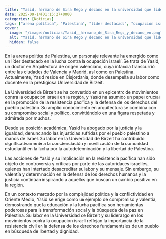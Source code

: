 ```yaml
---
title: "Yasid, hermano de Sira Rego y decano en la universidad que lidera la oposición a Israel en Palestina - la financia Sánchez"
date: 2025-09-14T01:15:27+0000
categories: [Noticias]
tags: ["arena política", "Palestina", "líder destacado", "ocupación israelí", "Universidad de Birzeit", "resistencia pacífica", "derechos del pueblo palestino."]
cover:
  image: "/images/noticias/Yasid__hermano_de_Sira_Rego_y_decano_en.png"
  alt: "Yasid, hermano de Sira Rego y decano en la universidad que lidera la oposición a Israel en Palestina - la financia Sánchez"
  hidden: false
---
```


En la arena política de Palestina, un personaje relevante ha emergido como un líder destacado en la lucha contra la ocupación israelí. Se trata de Yasid, un doctor en Arquitectura de origen valenciano, cuya infancia transcurrió entre las ciudades de Valencia y Madrid, así como en Palestina. Actualmente, Yasid reside en Cisjordania, donde desempeña su labor como docente en la prestigiosa Universidad de Birzeit.

La Universidad de Birzeit se ha convertido en un epicentro de movimientos contra la ocupación israelí en la región, y Yasid ha asumido un papel crucial en la promoción de la resistencia pacífica y la defensa de los derechos del pueblo palestino. Su amplio conocimiento en arquitectura se combina con su compromiso social y político, convirtiéndolo en una figura respetada y admirada por muchos.

Desde su posición académica, Yasid ha abogado por la justicia y la igualdad, denunciando las injusticias sufridas por el pueblo palestino a manos de Israel. Su labor en la Universidad de Birzeit ha contribuido significativamente a la concienciación y movilización de la comunidad estudiantil en la lucha por la autodeterminación y la libertad de Palestina.

Las acciones de Yasid y su implicación en la resistencia pacífica han sido objeto de controversia y críticas por parte de las autoridades israelíes, quienes han intentado desacreditar su labor y su mensaje. Sin embargo, su valentía y determinación en la defensa de los derechos humanos y la justicia continúan inspirando a aquellos que buscan un cambio positivo en la región.

En un contexto marcado por la complejidad política y la conflictividad en Oriente Medio, Yasid se erige como un ejemplo de compromiso y valentía, demostrando que la educación y la lucha pacífica son herramientas poderosas para la transformación social y la búsqueda de la paz en Palestina. Su labor en la Universidad de Birzeit y su liderazgo en los movimientos contra la ocupación israelí reflejan la importancia de la resistencia civil en la defensa de los derechos fundamentales de un pueblo en búsqueda de libertad y dignidad.

